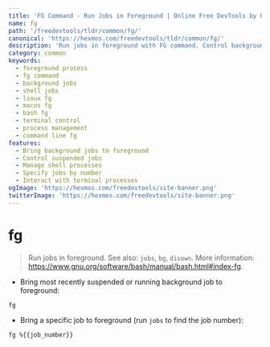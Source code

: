 ```yaml
---
title: 'FG Command - Run Jobs in Foreground | Online Free DevTools by Hexmos'
name: fg
path: '/freedevtools/tldr/common/fg/'
canonical: 'https://hexmos.com/freedevtools/tldr/common/fg/'
description: 'Run jobs in foreground with FG command. Control background processes and manage shell jobs efficiently. Free online tool, no registration required.'
category: common
keywords:
  - foreground process
  - fg command
  - background jobs
  - shell jobs
  - linux fg
  - macos fg
  - bash fg
  - terminal control
  - process management
  - command line fg
features:
  - Bring background jobs to foreground
  - Control suspended jobs
  - Manage shell processes
  - Specify jobs by number
  - Interact with terminal processes
ogImage: 'https://hexmos.com/freedevtools/site-banner.png'
twitterImage: 'https://hexmos.com/freedevtools/site-banner.png'
---
```


# fg

> Run jobs in foreground.
> See also: `jobs`, `bg`, `disown`.
> More information: <https://www.gnu.org/software/bash/manual/bash.html#index-fg>.

- Bring most recently suspended or running background job to foreground:

`fg`

- Bring a specific job to foreground (run `jobs` to find the job number):

`fg %{{job_number}}`
